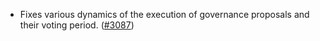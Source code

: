 - Fixes various dynamics of the execution of governance proposals and their
  voting period. ([\#3087](https://github.com/anoma/namada/pull/3087))
